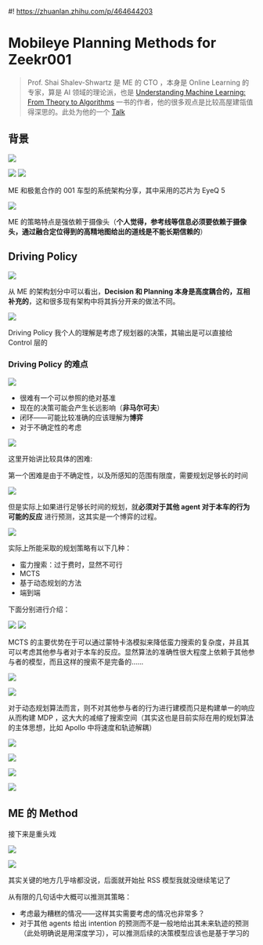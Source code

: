 #! https://zhuanlan.zhihu.com/p/464644203

# Mobileye Planning Methods for Zeekr001

> Prof. Shai Shalev-Shwartz 是 ME 的 CTO ，本身是 Online Learning 的专家，算是 AI 领域的理论派，也是 [Understanding Machine Learning: From Theory to Algorithms](https://www.cs.huji.ac.il/w~shais/UnderstandingMachineLearning/index.html) 一书的作者，他的很多观点是比较高屋建瓴值得深思的。此处为他的一个 [Talk](https://www.youtube.com/watch?v=ViGL0z1BULs) 

## 背景

![](https://github.com/feiyuxiaoThu/Notes/blob/master/media/2-pics/1.png)

![](https://github.com/feiyuxiaoThu/Notes/blob/master/media/2-pics/2.png)
![](https://github.com/feiyuxiaoThu/Notes/blob/master/media/2-pics/3.png)

ME 和极氪合作的 001 车型的系统架构分享，其中采用的芯片为 EyeQ 5 

![](https://github.com/feiyuxiaoThu/Notes/blob/master/media/2-pics/4.png)

ME 的策略特点是强依赖于摄像头（**个人觉得，参考线等信息必须要依赖于摄像头，通过融合定位得到的高精地图给出的道线是不能长期信赖的**）

## Driving Policy

![](https://github.com/feiyuxiaoThu/Notes/blob/master/media/2-pics/5.png)

从 ME 的架构划分中可以看出，**Decision 和 Planning 本身是高度耦合的，互相补充的**，这和很多现有架构中将其拆分开来的做法不同。

![](https://github.com/feiyuxiaoThu/Notes/blob/master/media/2-pics/6.png)

Driving Policy 我个人的理解是考虑了规划器的决策，其输出是可以直接给 Control 层的

### Driving Policy 的难点

![](https://github.com/feiyuxiaoThu/Notes/blob/master/media/2-pics/7.png)

+ 很难有一个可以参照的绝对基准
+ 现在的决策可能会产生长远影响（**非马尔可夫**）
+ 闭环——可能比较准确的应该理解为**博弈**
+ 对于不确定性的考虑

![](https://github.com/feiyuxiaoThu/Notes/blob/master/media/2-pics/8.png)

这里开始讲比较具体的困难:

第一个困难是由于不确定性，以及所感知的范围有限度，需要规划足够长的时间

![](https://github.com/feiyuxiaoThu/Notes/blob/master/media/2-pics/9.png) 

但是实际上如果进行足够长时间的规划，就**必须对于其他 agent 对于本车的行为可能的反应** 进行预测，这其实是一个博弈的过程。

![](https://github.com/feiyuxiaoThu/Notes/blob/master/media/2-pics/10.png)

实际上所能采取的规划策略有以下几种：

+ 蛮力搜索：过于费时，显然不可行
+ MCTS 
+ 基于动态规划的方法
+ 端到端

下面分别进行介绍：

![](https://github.com/feiyuxiaoThu/Notes/blob/master/media/2-pics/11.png) ![](https://github.com/feiyuxiaoThu/Notes/blob/master/media/2-pics/12.png)

MCTS 的主要优势在于可以通过蒙特卡洛模拟来降低蛮力搜索的复杂度，并且其可以考虑其他参与者对于本车的反应。显然算法的准确性很大程度上依赖于其他参与者的模型，而且这样的搜索不是完备的……

![](https://github.com/feiyuxiaoThu/Notes/blob/master/media/2-pics/13.png)

![](https://github.com/feiyuxiaoThu/Notes/blob/master/media/2-pics/14.png)

对于动态规划算法而言，则不对其他参与者的行为进行建模而只是构建单一的响应从而构建 MDP ，这大大的减缩了搜索空间（其实这也是目前实际在用的规划算法的主体思想，比如 Apollo 中将速度和轨迹解耦）

![](https://github.com/feiyuxiaoThu/Notes/blob/master/media/2-pics/15.png)

![](https://github.com/feiyuxiaoThu/Notes/blob/master/media/2-pics/16.png)

![](https://github.com/feiyuxiaoThu/Notes/blob/master/media/2-pics/17.png) 

![](https://github.com/feiyuxiaoThu/Notes/blob/master/media/2-pics/18.png)

## ME 的 Method

接下来是重头戏

![](https://github.com/feiyuxiaoThu/Notes/blob/master/media/2-pics/19.png) 

![](https://github.com/feiyuxiaoThu/Notes/blob/master/media/2-pics/20.png) 

其实关键的地方几乎啥都没说，后面就开始扯 RSS 模型我就没继续笔记了

从有限的几句话中大概可以推测其策略：

+ 考虑最为糟糕的情况——这样其实需要考虑的情况也非常多？
+ 对于其他 agents 给出 intention 的预测而不是一般地给出其未来轨迹的预测（此处明确说是用深度学习），可以推测后续的决策模型应该也是基于学习的

